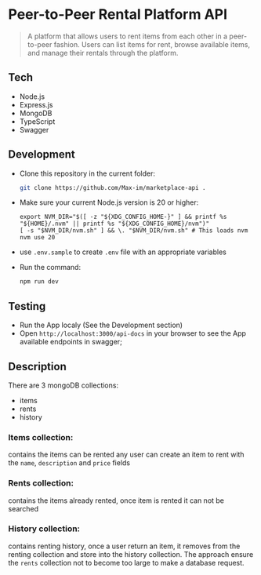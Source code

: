 # Peer-to-Peer Rental Platform API

> A platform that allows users to rent items from each other in a peer-to-peer fashion. Users can list items for rent, browse available items, and manage their rentals through the platform.

## Tech
- Node.js
- Express.js
- MongoDB
- TypeScript
- Swagger


## Development
- Clone this repository in the current folder:
  ```sh
  git clone https://github.com/Max-im/marketplace-api . 
  ```
- Make sure your current Node.js version is 20 or higher:
  ```
  export NVM_DIR="$([ -z "${XDG_CONFIG_HOME-}" ] && printf %s "${HOME}/.nvm" || printf %s "${XDG_CONFIG_HOME}/nvm")"
  [ -s "$NVM_DIR/nvm.sh" ] && \. "$NVM_DIR/nvm.sh" # This loads nvm
  nvm use 20
  ```

- use `.env.sample` to create `.env` file with an appropriate variables
- Run the command:
  ```sh
  npm run dev
  ```


## Testing
- Run the App localy (See the Development section)
- Open `http://localhost:3000/api-docs` in your browser to see the App available endpoints in swagger;

## Description
There are 3 mongoDB collections:
 - items
 - rents
 - history

### Items collection:
contains the items can be rented any user can create an item to rent with the `name`, `description` and `price` fields

### Rents collection:
contains the items already rented, once item is rented it can not be searched

### History collection:
contains renting history, once a user return an item, it removes from the renting collection and store into the history collection. The approach ensure the `rents` collection not to become too large to make a database request.
